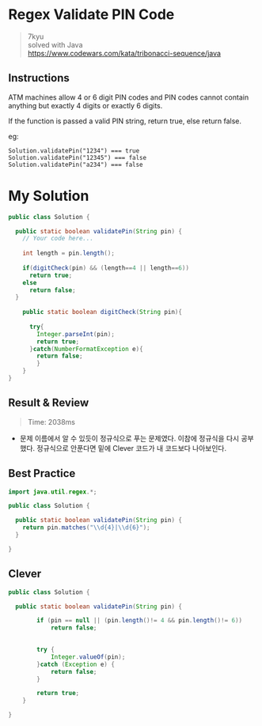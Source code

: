 # Regex Validate PIN Code
>7kyu  
>solved with Java  
>https://www.codewars.com/kata/tribonacci-sequence/java

## Instructions
ATM machines allow 4 or 6 digit PIN codes and PIN codes cannot contain anything but exactly 4 digits or exactly 6 digits.

If the function is passed a valid PIN string, return true, else return false.

eg:
~~~
Solution.validatePin("1234") === true
Solution.validatePin("12345") === false
Solution.validatePin("a234") === false
~~~
# My Solution
~~~java
public class Solution {

  public static boolean validatePin(String pin) {
    // Your code here...
    
    int length = pin.length();
    
    if(digitCheck(pin) && (length==4 || length==6))
      return true;
    else
      return false; 
  }  
  
    public static boolean digitCheck(String pin){
      
      try{
        Integer.parseInt(pin);
        return true;
      }catch(NumberFormatException e){
        return false;
        }
    }
}
~~~

## Result & Review
>Time: 2038ms  
- 문제 이름에서 알 수 있듯이 정규식으로 푸는 문제였다. 이참에 정규식을 다시 공부했다. 정규식으로 안푼다면 밑에 Clever 코드가 내 코드보다 나아보인다.

## Best Practice
~~~java
import java.util.regex.*;

public class Solution {

  public static boolean validatePin(String pin) {
    return pin.matches("\\d{4}|\\d{6}");
  }

}
~~~

## Clever
~~~java
public class Solution {

  public static boolean validatePin(String pin) {

        if (pin == null || (pin.length()!= 4 && pin.length()!= 6))
            return false;

        
        try {
            Integer.valueOf(pin);
        }catch (Exception e) {
            return false;
        }

        return true;
    }

}
~~~



